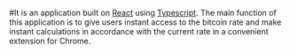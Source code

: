 #It is an application built on [React](https://github.com/facebook/react) using [Typescript](https://github.com/microsoft/TypeScript).
The main function of this application is to give users instant access to the bitcoin rate and make instant calculations in accordance with the current rate in a convenient extension for Chrome.
